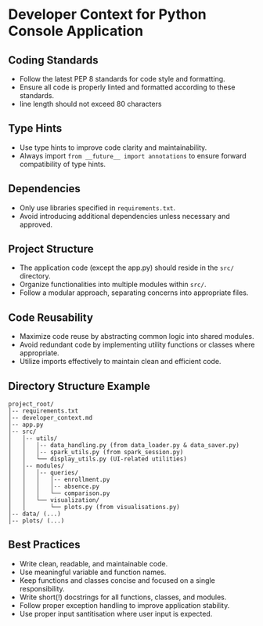 # Developer Context for Python Console Application

## Coding Standards
- Follow the latest PEP 8 standards for code style and formatting.
- Ensure all code is properly linted and formatted according to these standards.
- line length should not exceed 80 characters

## Type Hints
- Use type hints to improve code clarity and maintainability.
- Always import `from __future__ import annotations` to ensure forward compatibility of type hints.

## Dependencies
- Only use libraries specified in `requirements.txt`.
- Avoid introducing additional dependencies unless necessary and approved.

## Project Structure
- The application code (except the app.py) should reside in the `src/` directory.
- Organize functionalities into multiple modules within `src/`.
- Follow a modular approach, separating concerns into appropriate files.

## Code Reusability
- Maximize code reuse by abstracting common logic into shared modules.
- Avoid redundant code by implementing utility functions or classes where appropriate.
- Utilize imports effectively to maintain clean and efficient code.

## Directory Structure Example
```
project_root/
│-- requirements.txt
│-- developer_context.md
│-- app.py
│-- src/
│   │-- utils/
│   │   │-- data_handling.py (from data_loader.py & data_saver.py)
│   │   │-- spark_utils.py (from spark_session.py)
│   │   └── display_utils.py (UI-related utilities)
│   │-- modules/
│   │   │-- queries/
│   │   │   │-- enrollment.py
│   │   │   │-- absence.py
│   │   │   └── comparison.py
│   │   └── visualization/
│   │       └── plots.py (from visualisations.py)
│-- data/ (...)
│-- plots/ (...)
```

## Best Practices
- Write clean, readable, and maintainable code.
- Use meaningful variable and function names.
- Keep functions and classes concise and focused on a single responsibility.
- Write short(!) docstrings for all functions, classes, and modules.
- Follow proper exception handling to improve application stability.
- Use proper input santitisation where user input is expected.
